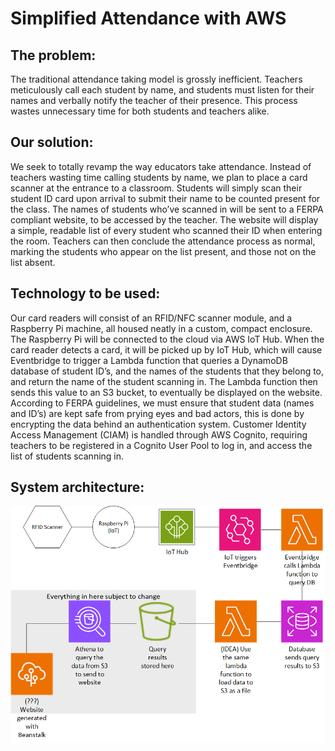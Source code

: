 # Simplified Attendance with AWS

## The problem:
The traditional attendance taking model is grossly inefficient. Teachers meticulously call each student by name, and students must listen for their names and verbally notify the teacher of their presence. This process wastes unnecessary time for both students and teachers alike.

## Our solution:
We seek to totally revamp the way educators take attendance. Instead of teachers wasting time calling students by name, we plan to place a card scanner at the entrance to a classroom. Students will simply scan their student ID card upon arrival to submit their name to be counted present for the class. The names of students who’ve scanned in will be sent to a FERPA compliant website, to be accessed by the teacher. The website will display a simple, readable list of every student who scanned their ID when entering the room. Teachers can then conclude the attendance process as normal, marking the students who appear on the list present, and those not on the list absent.

## Technology to be used:
Our card readers will consist of an RFID/NFC scanner module, and a Raspberry Pi machine, all housed neatly in a custom, compact enclosure. The Raspberry Pi will be connected to the cloud via AWS IoT Hub. When the card reader detects a card, it will be picked up by IoT Hub, which will cause Eventbridge to trigger a Lambda function that queries a DynamoDB database of student ID’s, and the names of the students that they belong to, and return the name of the student scanning in. The Lambda function then sends this value to an S3 bucket, to eventually be displayed on the website. According to FERPA guidelines, we must ensure that student data (names and ID’s) are kept safe from prying eyes and bad actors, this is done by encrypting the data behind an authentication system. Customer Identity Access Management (CIAM) is handled through AWS Cognito, requiring teachers to be registered in a Cognito User Pool to log in, and access the list of students scanning in.

## System architecture:
![System diagram](/Capstone_Diagram.png)